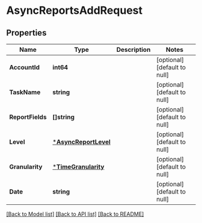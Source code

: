 # AsyncReportsAddRequest

## Properties
Name | Type | Description | Notes
------------ | ------------- | ------------- | -------------
**AccountId** | **int64** |  | [optional] [default to null]
**TaskName** | **string** |  | [optional] [default to null]
**ReportFields** | **[]string** |  | [optional] [default to null]
**Level** | [***AsyncReportLevel**](AsyncReportLevel.md) |  | [optional] [default to null]
**Granularity** | [***TimeGranularity**](TimeGranularity.md) |  | [optional] [default to null]
**Date** | **string** |  | [optional] [default to null]

[[Back to Model list]](../README.md#documentation-for-models) [[Back to API list]](../README.md#documentation-for-api-endpoints) [[Back to README]](../README.md)


